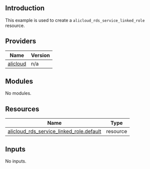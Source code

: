 ## Introduction

This example is used to create a `alicloud_rds_service_linked_role` resource.

<!-- BEGIN_TF_DOCS -->
## Providers

| Name | Version |
|------|---------|
| <a name="provider_alicloud"></a> [alicloud](#provider\_alicloud) | n/a |

## Modules

No modules.

## Resources

| Name | Type |
|------|------|
| [alicloud_rds_service_linked_role.default](https://registry.terraform.io/providers/aliyun/alicloud/latest/docs/resources/rds_service_linked_role) | resource |

## Inputs

No inputs.
<!-- END_TF_DOCS -->    